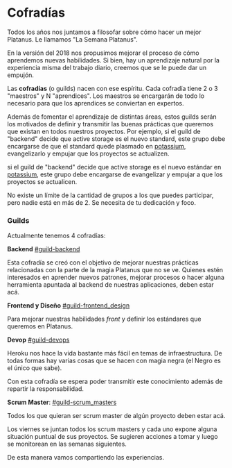 Cofradías
===========

Todos los años nos juntamos a filosofar sobre cómo hacer un mejor Platanus. Le llamamos "La Semana Platanus".

En la versión del 2018 nos propusimos mejorar el proceso de cómo aprendemos nuevas habilidades. Si bien, hay un aprendizaje natural por la experiencia misma del trabajo diario, creemos que se le puede dar un empujón.

Las **cofradías** (o guilds) nacen con ese espíritu. Cada cofradía tiene 2 o 3 "maestros" y N "aprendices". Los maestros se encargarán de todo lo necesario para que los aprendices se conviertan en expertos.

Además de fomentar el aprendizaje de distintas áreas, estos guilds serán los motivados de definir y transmitir las buenas prácticas que queremos que existan en todos nuestros proyectos. Por ejemplo, si el guild de "backend" decide que active storage es el nuevo standard, este grupo debe encargarse de que el standard quede plasmado en [potassium](https://github.com/platanus/potassium), evangelizarlo y empujar que los proyectos se actualizen.

si el guild de "backend" decide que active storage es el nuevo estándar en [potassium](https://github.com/platanus/potassium), este grupo debe encargarse de evangelizar y empujar a que los proyectos se actualicen.

No existe un límite de la cantidad de grupos a los que puedes participar, pero nadie está en más de 2. Se necesita de tu dedicación y foco.

### Guilds

Actualmente tenemos 4 cofradías:

**Backend** [#guild-backend](slack://channel?team=T03CDHC6U&id=CF9BA2XFT)

Esta cofradía se creó con el objetivo de mejorar nuestras prácticas relacionadas con la parte de la magia Platanus que no se ve. Quienes estén interesados en aprender nuevos patrones, mejorar procesos o hacer alguna herramienta apuntada al backend de nuestras aplicaciones, deben estar acá.

**Frontend y Diseño** [#guild-frontend_design](slack://channel?team=T03CDHC6U&id=CF9S5M599)

Para mejorar nuestras habilidades *front* y definir los estándares que queremos en Platanus.

**Devop** [#guild-devops](slack://channel?team=T03CDHC6U&id=CFBBNK72A)

Heroku nos hace la vida bastante más fácil en temas de infraestructura. De todas formas hay varias cosas que se hacen con magia negra (el Negro es el único que sabe).

Con esta cofradía se espera poder transmitir este conocimiento además de repartir la responsabilidad.

**Scrum Master**: [#guild-scrum_masters](slack://channel?team=T03CDHC6U&id=CEA6YPA9Y)

Todos los que quieran ser scrum master de algún proyecto deben estar acá.

Los viernes se juntan todos los scrum masters y cada uno expone alguna situación puntual de sus proyectos. Se sugieren acciones a tomar y luego se monitorean en las semanas siguientes.

De esta manera vamos compartiendo las experiencias.
